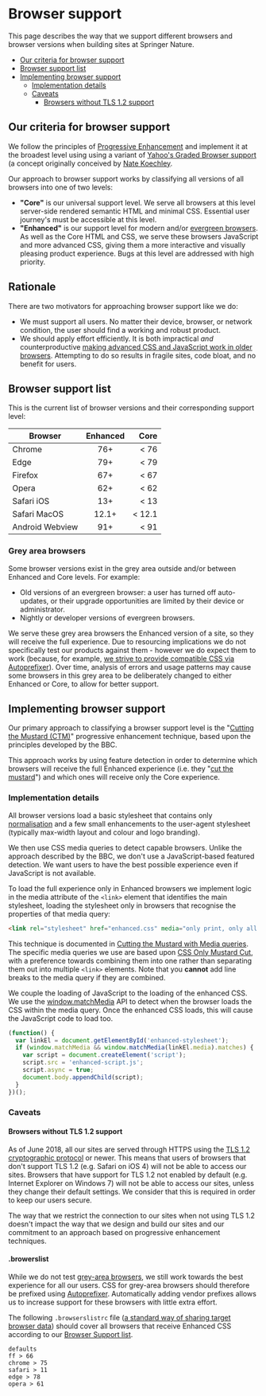 # Browser support

This page describes the way that we support different browsers and browser versions when building sites at Springer Nature.

* [Our criteria for browser support](#our-criteria-for-browser-support)
* [Browser support list](#browser-support-list)
* [Implementing browser support](#implementing-browser-support)
  * [Implementation details](#implementation-details)
  * [Caveats](#caveats)
    * [Browsers without TLS 1.2 support](#browsers-without-tls-1.2-support)

## Our criteria for browser support

We follow the principles of [Progressive Enhancement](progressive-enhancement.md) and implement it at the broadest level using using a variant of [Yahoo's Graded Browser support](https://github.com/yui/yui3/wiki/Graded-Browser-Support) (a concept originally conceived by [Nate Koechley](https://web.archive.org/web/20060304042737/http://developer.yahoo.net/yui/articles/gbs/gbs.html).

Our approach to browser support works by classifying all versions of all browsers into one of two levels:

* **"Core"** is our universal support level. We serve all browsers at this level server-side rendered semantic HTML and minimal CSS. Essential user journey's must be accessible at this level.
* **"Enhanced"** is our support level for modern and/or [evergreen browsers](https://www.techopedia.com/definition/31094/evergreen-browser). As well as the Core HTML and CSS, we serve these browsers JavaScript and more advanced CSS, giving them a more interactive and visually pleasing product experience. Bugs at this level are addressed with high priority.

## Rationale

There are two motivators for approaching browser support like we do:

* We must support all users. No matter their device, browser, or network condition, the user should find a working and robust product.
* We should apply effort efficiently. It is both impractical _and_ counterproductive [making advanced CSS and JavaScript work in older browsers](https://en.wikipedia.org/wiki/Pareto_principle#In_software). Attempting to do so results in fragile sites, code bloat, and no benefit for users.

## Browser support list

This is the current list of browser versions and their corresponding support level:

| Browser         | Enhanced           | Core               |
| --------------- |:------------------:| ------------------:|
| Chrome          | 76+                | < 76               |
| Edge            | 79+                | < 79               |
| Firefox         | 67+                | < 67               |
| Opera           | 62+                | < 62               |
| Safari iOS      | 13+                | < 13               |
| Safari MacOS    | 12.1+              | < 12.1             |
| Android Webview | 91+                | < 91               |

### Grey area browsers

Some browser versions exist in the grey area outside and/or between Enhanced and Core levels. For example:

* Old versions of an evergreen browser: a user has turned off auto-updates, or their upgrade opportunities are limited by their device or administrator.
* Nightly or developer versions of evergreen browsers.

We serve these grey area browsers the Enhanced version of a site, so they will receive the full experience. Due to resourcing implications we do not specifically test our products against them - however we do expect them to work (because, for example, [we strive to provide compatible CSS via Autoprefixer](#browserslist)). Over time, analysis of errors and usage patterns may cause some browsers in this grey area to be deliberately changed to either Enhanced or Core, to allow for better support.

## Implementing browser support

Our primary approach to classifying a browser support level is the "[Cutting the Mustard (CTM)](http://responsivenews.co.uk/post/18948466399/cutting-the-mustard)" progressive enhancement technique, based upon the principles developed by the BBC.

This approach works by using feature detection in order to determine which browsers will receive the full Enhanced experience (i.e. they "[cut the mustard](https://en.wiktionary.org/wiki/cut_the_mustard)") and which ones will receive only the Core experience.

### Implementation details

All browser versions load a basic stylesheet that contains only [normalisation](https://necolas.github.io/normalize.css/) and a few small enhancements to the user-agent stylesheet (typically max-width layout and colour and logo branding).

We then use CSS media queries to detect capable browsers. Unlike the approach described by the BBC, we don't use a JavaScript-based featured detection. We want users to have the best possible experience even if JavaScript is not available.

To load the full experience only in Enhanced browsers we implement logic in the media attribute of the `<link>` element that identifies the main stylesheet, loading the stylesheet only in browsers that recognise the properties of that media query:

```html
<link rel="stylesheet" href="enhanced.css" media="only print, only all and (prefers-color-scheme: no-preference), only all and (prefers-color-scheme: light), only all and (prefers-color-scheme: dark)" id="enhanced-stylesheet">
```

This technique is documented in [Cutting the Mustard with Media queries](https://www.sitepoint.com/cutting-the-mustard-with-css-media-queries/). The specific media queries we use are based upon [CSS Only Mustard Cut](https://github.com/Fall-Back/CSS-Mustard-Cut), with a preference towards combining them into one rather than separating them out into multiple `<link>` elements. Note that you **cannot** add line breaks to the media query if they are combined.

We couple the loading of JavaScript to the loading of the enhanced CSS. We use the [window.matchMedia](https://developer.mozilla.org/en/docs/Web/API/Window/matchMedia) API to detect when the browser loads the CSS within the media query. Once the enhanced CSS loads, this will cause the JavaScript code to load too.

```javascript
(function() {
  var linkEl = document.getElementById('enhanced-stylesheet');
  if (window.matchMedia && window.matchMedia(linkEl.media).matches) {
    var script = document.createElement('script');
    script.src = 'enhanced-script.js';
    script.async = true;
    document.body.appendChild(script);
  }
})();
```

### Caveats

#### Browsers without TLS 1.2 support

As of June 2018, all our sites are served through HTTPS using the [TLS 1.2 cryptographic protocol](https://en.wikipedia.org/wiki/Transport_Layer_Security#TLS_1.2) or newer. This means that users of browsers that don't support TLS 1.2 (e.g. Safari on iOS 4) will not be able to access our sites. Browsers that have support for TLS 1.2 not enabled by default (e.g. Internet Explorer on Windows 7) will not be able to access our sites, unless they change their default settings. We consider that this is required in order to keep our users secure.

The way that we restrict the connection to our sites when not using TLS 1.2 doesn't impact the way that we design and build our sites and our commitment to an approach based on progressive enhancement techniques.

#### .browerslist

While we do not test [grey-area browsers](#grey-area-browsers), we still work towards the best experience for all our users. CSS for grey-area browsers should therefore be prefixed using [Autoprefixer](https://github.com/postcss/autoprefixer). Automatically adding vendor prefixes allows us to increase support for these browsers with little extra effort.

The following `.browserslistrc` file ([a standard way of sharing target browser data](https://github.com/browserslist/browserslist)) should cover all browsers that receive Enhanced CSS according to our [Browser Support list](#browser-support-list).

```nanorc
defaults
ff > 66
chrome > 75
safari > 11
edge > 78
opera > 61
```
